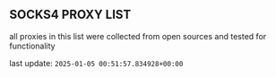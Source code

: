 ## SOCKS4 PROXY LIST

all proxies in this list were collected from open sources and tested for functionality

last update: `2025-01-05 00:51:57.834928+00:00`